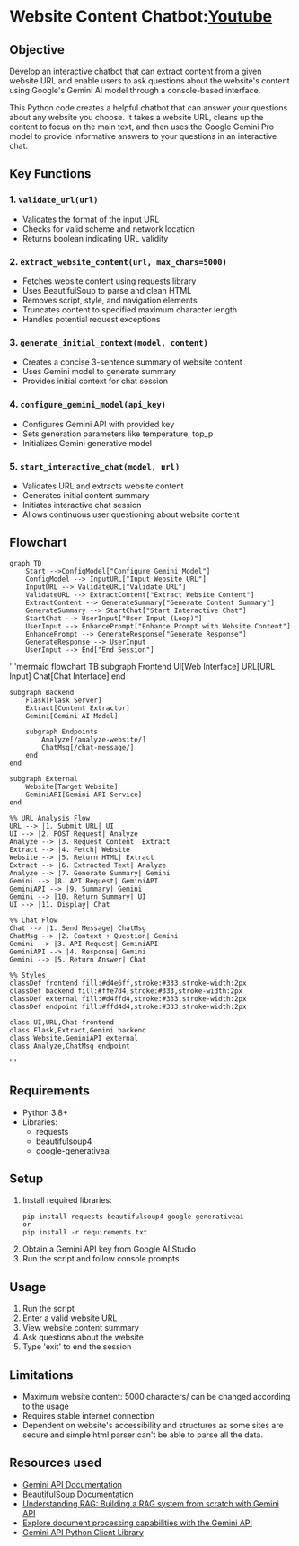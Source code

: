 # Website Content Chatbot:[Youtube](https://youtu.be/a0E8HVjt7EM?si=euXpDxwtY-UwGZZM)

## Objective
Develop an interactive chatbot that can extract content from a given website URL and enable users to ask questions about the website's content using Google's Gemini AI model through a console-based interface.

This Python code creates a helpful chatbot that can answer your questions about any website you choose.
It takes a website URL, cleans up the content to focus on the main text, and then uses the Google Gemini Pro model to provide informative answers to your questions in an interactive chat.


## Key Functions

### 1. `validate_url(url)`
- Validates the format of the input URL
- Checks for valid scheme and network location
- Returns boolean indicating URL validity

### 2. `extract_website_content(url, max_chars=5000)`
- Fetches website content using requests library
- Uses BeautifulSoup to parse and clean HTML
- Removes script, style, and navigation elements
- Truncates content to specified maximum character length
- Handles potential request exceptions

### 3. `generate_initial_context(model, content)`
- Creates a concise 3-sentence summary of website content
- Uses Gemini model to generate summary
- Provides initial context for chat session

### 4. `configure_gemini_model(api_key)`
- Configures Gemini API with provided key
- Sets generation parameters like temperature, top_p
- Initializes Gemini generative model

### 5. `start_interactive_chat(model, url)`
- Validates URL and extracts website content
- Generates initial content summary
- Initiates interactive chat session
- Allows continuous user questioning about website content

## Flowchart

```mermaid
graph TD
    Start -->ConfigModel["Configure Gemini Model"]
    ConfigModel --> InputURL["Input Website URL"]
    InputURL --> ValidateURL["Validate URL"]
    ValidateURL --> ExtractContent["Extract Website Content"]
    ExtractContent --> GenerateSummary["Generate Content Summary"]
    GenerateSummary --> StartChat["Start Interactive Chat"]
    StartChat --> UserInput["User Input (Loop)"]
    UserInput --> EnhancePrompt["Enhance Prompt with Website Content"]
    EnhancePrompt --> GenerateResponse["Generate Response"]
    GenerateResponse --> UserInput
    UserInput --> End["End Session"]
```


'''mermaid
flowchart TB
    subgraph Frontend
        UI[Web Interface]
        URL[URL Input]
        Chat[Chat Interface]
    end

    subgraph Backend
        Flask[Flask Server]
        Extract[Content Extractor]
        Gemini[Gemini AI Model]
        
        subgraph Endpoints
            Analyze[/analyze-website/]
            ChatMsg[/chat-message/]
        end
    end

    subgraph External
        Website[Target Website]
        GeminiAPI[Gemini API Service]
    end

    %% URL Analysis Flow
    URL --> |1. Submit URL| UI
    UI --> |2. POST Request| Analyze
    Analyze --> |3. Request Content| Extract
    Extract --> |4. Fetch| Website
    Website --> |5. Return HTML| Extract
    Extract --> |6. Extracted Text| Analyze
    Analyze --> |7. Generate Summary| Gemini
    Gemini --> |8. API Request| GeminiAPI
    GeminiAPI --> |9. Summary| Gemini
    Gemini --> |10. Return Summary| UI
    UI --> |11. Display| Chat

    %% Chat Flow
    Chat --> |1. Send Message| ChatMsg
    ChatMsg --> |2. Context + Question| Gemini
    Gemini --> |3. API Request| GeminiAPI
    GeminiAPI --> |4. Response| Gemini
    Gemini --> |5. Return Answer| Chat

    %% Styles
    classDef frontend fill:#d4e6ff,stroke:#333,stroke-width:2px
    classDef backend fill:#ffe7d4,stroke:#333,stroke-width:2px
    classDef external fill:#d4ffd4,stroke:#333,stroke-width:2px
    classDef endpoint fill:#ffd4d4,stroke:#333,stroke-width:2px

    class UI,URL,Chat frontend
    class Flask,Extract,Gemini backend
    class Website,GeminiAPI external
    class Analyze,ChatMsg endpoint
'''

## Requirements
- Python 3.8+
- Libraries: 
  - requests
  - beautifulsoup4
  - google-generativeai

## Setup
1. Install required libraries:
   ```
   pip install requests beautifulsoup4 google-generativeai
   or 
   pip install -r requirements.txt
   ```
2. Obtain a Gemini API key from Google AI Studio 
3. Run the script and follow console prompts

## Usage
1. Run the script
2. Enter a valid website URL
3. View website content summary
4. Ask questions about the website
5. Type 'exit' to end the session

## Limitations
- Maximum website content: 5000 characters/ can be changed according to the usage 
- Requires stable internet connection
- Dependent on website's accessibility and structures as some sites are secure and simple html parser can't be able to parse all the data.


## Resources used 
- [Gemini API Documentation](https://cloud.google.com/ai-platform/generativeai/docs/reference)
- [BeautifulSoup Documentation](https://www.crummy.com/software/BeautifulSoup/bs4/doc)
- [Understanding RAG: Building a RAG system from scratch with Gemini API](https://medium.com/@saurabhgssingh/understanding-rag-building-a-rag-system-from-scratch-with-gemini-api-b11ad9fc1bf7)
- [Explore document processing capabilities with the Gemini API ](https://ai.google.dev/gemini-api/docs/document-processing?lang=python)
- [Gemini API Python Client Library](https://github.com/google-research/google-research/tree)
